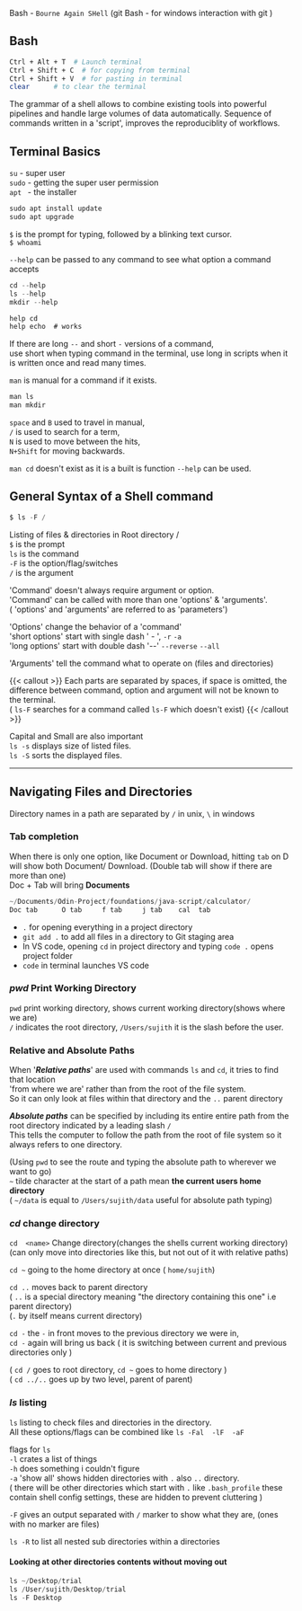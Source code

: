 

Bash - `Bourne Again SHell`
(git Bash - for windows interaction with git )

## Bash

```bash {frame="none"}
Ctrl + Alt + T  # Launch terminal  
Ctrl + Shift + C  # for copying from terminal  
Ctrl + Shift + V  # for pasting in terminal  
clear      # to clear the terminal
```

The grammar of a shell allows to combine existing tools into powerful pipelines and handle large volumes of data automatically.
Sequence of commands written in a 'script', improves the reproduciblity of workflows.


## Terminal Basics

`su`  -  super user  
`sudo`  -   getting the super user permission  
`apt `  -  the installer

```c
sudo apt install update
sudo apt upgrade
```

`$`  is the prompt for typing, followed by a blinking text cursor.  
`$ whoami`


`--help` can be passed to any command  to see what option a command accepts
```c
cd --help
ls --help
mkdir --help
```

```c
help cd
help echo  # works
```
If there are long `--` and short `-` versions of a command,  
use short when typing command in the terminal, use long in scripts when it is written once and read many times.

`man` is manual for a command if it exists.
```c
man ls
man mkdir
```

`space` and `B` used to travel in manual,  
`/` is used to search for a term,  
`N` is used to move between the hits,  
`N+Shift` for moving backwards.

`man cd` doesn't exist as it is a built is function `--help` can be used.


## General Syntax of a Shell command

```c
$ ls -F /
```
Listing of files & directories in Root directory /  
`$` is the prompt  
`ls` is the command  
`-F` is the option/flag/switches  
`/` is the argument

'Command' doesn't always require argument or option.  
'Command' can be called with more than one 'options' & 'arguments'.  
( 'options' and 'arguments' are referred to as 'parameters')

'Options' change the behavior of a 'command'		  
'short options' start with single dash ' - ',   `-r`   `-a`		  
'long options' start with double dash '--'   `--reverse`    `--all`

'Arguments' tell the command what to operate on (files and directories)

{{< callout >}} Each parts are separated by spaces, if space is omitted, the difference between command, option and argument will not be known to the terminal.	  
    (  `ls-F`   searches for a command called `ls-F`  which doesn't exist)
{{< /callout >}}

Capital and Small are also important			  
`ls -s`   displays size of listed files.		  
`ls -S`  sorts the displayed files.


____________

## Navigating Files and Directories

Directory names in a path are separated by `/` in unix, `\` in windows


### Tab completion

When there is only one option, like Document or Download, hitting `tab` on D will show both Document/ Download.     (Double tab will show if there are more than one)	  
Doc + Tab will bring **Documents**

```c
~/Documents/Odin-Project/foundations/java-script/calculator/
Doc tab      O tab     f tab     j tab    cal  tab
```
*  `.`  for opening everything in a project directory
*  `git add .`  to add all files in a directory to Git staging area
* In VS code, opening `cd` in project directory and typing   `code .`    opens project folder
* `code` in terminal launches VS code


### *pwd* Print Working Directory

`pwd`  print working directory, shows current working directory(shows where we are)		  
`/` indicates the root directory,  `/Users/sujith`  it is the slash before the user.


### Relative and Absolute Paths

When '***Relative paths***' are used with commands `ls` and `cd`, it tries to find that location   
'from where we are' rather than from the root of the file system.   
So it can only look at files within that directory and the `..` parent directory

***Absolute paths*** can be specified by including its entire entire path from the root directory indicated by a leading slash  `/`		  
This tells the computer to follow the path from the root of file system so it always refers to one directory.

(Using `pwd` to see the route and typing the absolute path to wherever we want to go)  
`~`  tilde character at the start of a path mean **the current users home directory**  
	( `~/data`  is equal to   `/Users/sujith/data`     useful for absolute path typing)


### *cd* change directory

`cd  <name>`    Change directory(changes the shells current working directory)  
	(can only move into directories like this, but not out of it with relative paths)

`cd ~`    going to the home directory at once ( `home/sujith`)

`cd ..`   moves back to parent directory  
	( `..` is a special directory meaning "the directory containing this one" i.e parent directory)  
	(`.` by itself means current directory)

`cd -`   the `-` in front moves to the previous directory we were in,  
`cd -`   again will bring us back ( it is switching between current and previous directories only )

( `cd /`  goes to root directory,  `cd ~` goes to home directory  )  
( `cd ../..`  goes up by two level, parent of parent)


### *ls* listing

`ls` listing to check files and directories in the directory.  
All these options/flags can be combined like `ls -Fal  -lF  -aF`

flags for `ls`  
  `-l`  crates a list of things  
  `-h`  does something i couldn't figure  
  `-a`  'show all' shows hidden directories with `.` also `..` directory.  
  ( there will be other directories which start with `.` like `.bash_profile` these contain shell config settings, these are hidden to prevent cluttering )

  `-F`  gives an output separated with `/` marker to show what they are, (ones with no marker are files)

`ls -R` to list all nested sub directories within a directories


#### Looking at other directories contents without moving out

```c
ls ~/Desktop/trial
ls /User/sujith/Desktop/trial
ls -F Desktop
```
